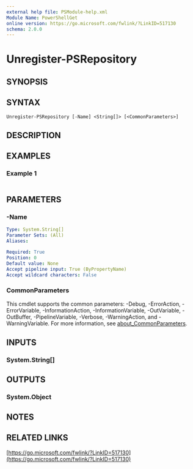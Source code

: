```yaml
---
external help file: PSModule-help.xml
Module Name: PowerShellGet
online version: https://go.microsoft.com/fwlink/?LinkID=517130
schema: 2.0.0
---
```


# Unregister-PSRepository

## SYNOPSIS


## SYNTAX

```
Unregister-PSRepository [-Name] <String[]> [<CommonParameters>]
```

## DESCRIPTION


## EXAMPLES

### Example 1
```powershell

```



## PARAMETERS

### -Name


```yaml
Type: System.String[]
Parameter Sets: (All)
Aliases:

Required: True
Position: 0
Default value: None
Accept pipeline input: True (ByPropertyName)
Accept wildcard characters: False
```

### CommonParameters
This cmdlet supports the common parameters: -Debug, -ErrorAction, -ErrorVariable, -InformationAction, -InformationVariable, -OutVariable, -OutBuffer, -PipelineVariable, -Verbose, -WarningAction, and -WarningVariable. For more information, see [about_CommonParameters](http://go.microsoft.com/fwlink/?LinkID=113216).

## INPUTS

### System.String[]

## OUTPUTS

### System.Object
## NOTES

## RELATED LINKS

[https://go.microsoft.com/fwlink/?LinkID=517130](https://go.microsoft.com/fwlink/?LinkID=517130)

